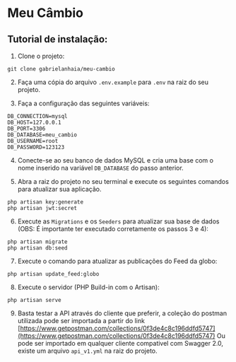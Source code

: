 # Meu Câmbio

## Tutorial de instalação:

1. Clone o projeto:
```
git clone gabrielanhaia/meu-cambio
```

2. Faça uma cópia do arquivo `.env.example` para `.env` na raiz do seu projeto.

3. Faça a configuração das seguintes variáveis:
```
DB_CONNECTION=mysql
DB_HOST=127.0.0.1
DB_PORT=3306
DB_DATABASE=meu_cambio
DB_USERNAME=root
DB_PASSWORD=123123
```

4. Conecte-se ao seu banco de dados MySQL e cria uma base com o nome inserido na variável `DB_DATABASE` do passo anterior.

5. Abra a raiz do projeto no seu terminal e execute os seguintes comandos para atualizar sua aplicação.
```
php artisan key:generate
php artisan jwt:secret
```

6. Execute as `Migrations` e os `Seeders` para atualizar sua base de dados (OBS: É importante ter executado corretamente os passos 3 e 4):
```
php artisan migrate
php artisan db:seed
```

7. Execute o comando para atualizar as publicações do Feed da globo:
```
php artisan update_feed:globo
```

8. Execute o servidor (PHP Build-in com o Artisan):
```
php artisan serve
```
 
9. Basta testar a API através do cliente que preferir, a coleção do postman utilizada pode ser importada a partir do link [https://www.getpostman.com/collections/0f3de4c8c196ddfd5747](https://www.getpostman.com/collections/0f3de4c8c196ddfd5747)
Ou pode ser importado em qualquer cliente compativel com Swagger 2.0, existe um arquivo `api_v1.yml` na raiz do projeto.


